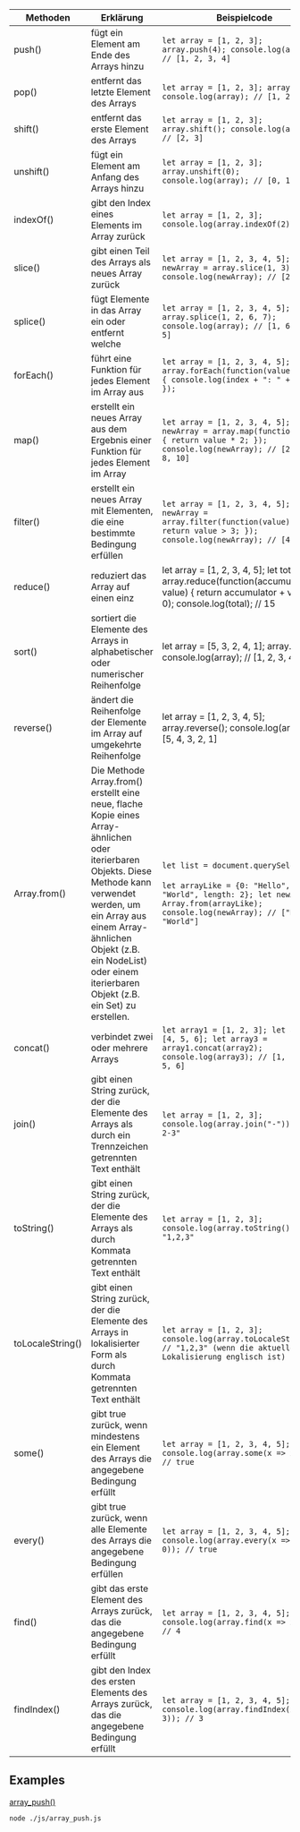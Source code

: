 | Methoden                            | Erklärung                                                                                                                                                                                                                                                                     | Beispielcode                                                                                                                                                                            |
|-------------------------------------|-------------------------------------------------------------------------------------------------------------------------------------------------------------------------------------------------------------------------------------------------------------------------------|-----------------------------------------------------------------------------------------------------------------------------------------------------------------------------------------|
| push()                              | fügt ein Element am Ende des Arrays hinzu                                                                                                                                                                                                                                     | `let array = [1, 2, 3]; array.push(4); console.log(array); // [1, 2, 3, 4]`                                                                                                             |
| pop()                               | entfernt das letzte Element des Arrays                                                                                                                                                                                                                                        | `let array = [1, 2, 3]; array.pop(); console.log(array); // [1, 2]`                                                                                                                     |
| shift()                             | entfernt das erste Element des Arrays                                                                                                                                                                                                                                         | `let array = [1, 2, 3]; array.shift(); console.log(array); // [2, 3]`                                                                                                                   |
| unshift()                           | fügt ein Element am Anfang des Arrays hinzu                                                                                                                                                                                                                                   | `let array = [1, 2, 3]; array.unshift(0); console.log(array); // [0, 1, 2, 3]`                                                                                                          |
| indexOf()                           | gibt den Index eines Elements im Array zurück                                                                                                                                                                                                                                 | `let array = [1, 2, 3]; console.log(array.indexOf(2)); // 1`                                                                                                                            |
| slice()                             | gibt einen Teil des Arrays als neues Array zurück                                                                                                                                                                                                                             | `let array = [1, 2, 3, 4, 5]; let newArray = array.slice(1, 3); console.log(newArray); // [2, 3]`                                                                                       |
| splice()                            | fügt Elemente in das Array ein oder entfernt welche                                                                                                                                                                                                                           | `let array = [1, 2, 3, 4, 5]; array.splice(1, 2, 6, 7); console.log(array); // [1, 6, 7, 4, 5]`                                                                                         |
| forEach()                           | führt eine Funktion für jedes Element im Array aus                                                                                                                                                                                                                            | `let array = [1, 2, 3, 4, 5]; array.forEach(function(value, index) { console.log(index + ": " + value); });`                                                                            |
| map()                               | erstellt ein neues Array aus dem Ergebnis einer Funktion für jedes Element im Array                                                                                                                                                                                           | `let array = [1, 2, 3, 4, 5]; let newArray = array.map(function(value) { return value * 2; }); console.log(newArray); // [2, 4, 6, 8, 10]`                                              |
| filter()                            | erstellt ein neues Array mit Elementen, die eine bestimmte Bedingung erfüllen                                                                                                                                                                                                 | `let array = [1, 2, 3, 4, 5]; let newArray = array.filter(function(value) { return value > 3; }); console.log(newArray); // [4, 5]`                                                     |
| reduce()                            | reduziert das Array auf einen einz                                                                                                                                                                                                                                            | let array = [1, 2, 3, 4, 5]; let total = array.reduce(function(accumulator, value) { return accumulator + value; }, 0); console.log(total); // 15                                       |
| sort()                              | sortiert die Elemente des Arrays in alphabetischer oder numerischer Reihenfolge                                                                                                                                                                                               | let array = [5, 3, 2, 4, 1]; array.sort(); console.log(array); // [1, 2, 3, 4, 5]                                                                                                       |
| reverse()                           | ändert die Reihenfolge der Elemente im Array auf umgekehrte Reihenfolge                                                                                                                                                                                                       | let array = [1, 2, 3, 4, 5]; array.reverse(); console.log(array); // [5, 4, 3, 2, 1]                                                                                                    |
| Array.from()                        | Die Methode Array.from() erstellt eine neue, flache Kopie eines Array-ähnlichen oder iterierbaren Objekts. Diese Methode kann verwendet werden, um ein Array aus einem Array-ähnlichen Objekt (z.B. ein NodeList) oder einem iterierbaren Objekt (z.B. ein Set) zu erstellen. | `let list = document.querySelect` <br /><br />`let arrayLike = {0: "Hello", 1: "World", length: 2}; let newArray = Array.from(arrayLike); console.log(newArray); // ["Hello", "World"]` |
| concat()                            | verbindet zwei oder mehrere Arrays                                                                                                                                                                                                                                            | `let array1 = [1, 2, 3]; let array2 = [4, 5, 6]; let array3 = array1.concat(array2); console.log(array3); // [1, 2, 3, 4, 5, 6]`                                                        |
| join()                              | gibt einen String zurück, der die Elemente des Arrays als durch ein Trennzeichen getrennten Text enthält                                                                                                                                                                      | `let array = [1, 2, 3]; console.log(array.join("-")); // "1-2-3"`                                                                                                                       |
| toString()                          | gibt einen String zurück, der die Elemente des Arrays als durch Kommata getrennten Text enthält                                                                                                                                                                               | `let array = [1, 2, 3]; console.log(array.toString()); // "1,2,3"`                                                                                                                      |
| toLocaleString()                    | gibt einen String zurück, der die Elemente des Arrays in lokalisierter Form als durch Kommata getrennten Text enthält                                                                                                                                                         | `let array = [1, 2, 3]; console.log(array.toLocaleString()); // "1,2,3" (wenn die aktuelle Lokalisierung englisch ist)`                                                                 |
| some()                              | gibt true zurück, wenn mindestens ein Element des Arrays die angegebene Bedingung erfüllt                                                                                                                                                                                     | `let array = [1, 2, 3, 4, 5]; console.log(array.some(x => x > 3)); // true`                                                                                                             |
| every()                             | gibt true zurück, wenn alle Elemente des Arrays die angegebene Bedingung erfüllen                                                                                                                                                                                             | `let array = [1, 2, 3, 4, 5]; console.log(array.every(x => x > 0)); // true`                                                                                                            |
| find()                              | gibt das erste Element des Arrays zurück, das die angegebene Bedingung erfüllt                                                                                                                                                                                                | `let array = [1, 2, 3, 4, 5]; console.log(array.find(x => x > 3)); // 4`                                                                                                                |
| findIndex()                         | gibt den Index des ersten Elements des Arrays zurück, das die angegebene Bedingung erfüllt                                                                                                                                                                                    | `let array = [1, 2, 3, 4, 5]; console.log(array.findIndex(x => x > 3)); // 3`                                                                                                           |


## Examples
[array_push()](./js/array_push.js)

```bash
node ./js/array_push.js
```
